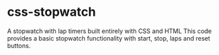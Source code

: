 # css-stopwatch
A stopwatch with lap timers built entirely with CSS and HTML
This code provides a basic stopwatch functionality with start, stop, laps and reset buttons. 
